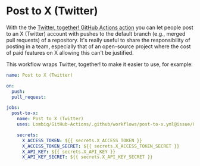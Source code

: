 # Post to X (Twitter)

With the the [Twitter, together! GitHub Actions action](https://github.com/twitter-together/action) you can let people post to an X (Twitter) account with pushes to the default branch (e.g., merged pull requests) of a repository. It's really useful to share the responsibility of posting in a team, especially that of an open-source project where the cost of paid features on X allowing this can't be justified.

This workflow wraps Twitter, together! to make it easier to use, for example:

```yaml
name: Post to X (Twitter)

on:
  push:
  pull_request:

jobs:
  post-to-x:
    name: Post to X (Twitter)
    uses: Lombiq/GitHub-Actions/.github/workflows/post-to-x.yml@issue/OSOE-962

    secrets:
      X_ACCESS_TOKEN: ${{ secrets.X_ACCESS_TOKEN }}
      X_ACCESS_TOKEN_SECRET: ${{ secrets.X_ACCESS_TOKEN_SECRET }}
      X_API_KEY: ${{ secrets.X_API_KEY }}
      X_API_KEY_SECRET: ${{ secrets.X_API_KEY_SECRET }}
```
